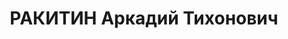 ---
title: РАКИТИН Аркадий Тихонович
description: "Род. в 1905, Томская губ. Проживал: КЖД, ст-ция Ужур. Слесарь в депо.\
  \ \n  Арестован 21.02.1937. Обв.: к.-р. агитация. Приговор: выездная сессия ВК ВС\
  \ СССР, 16.07.1938 – 10 лет ИТЛ. \n  Реабилитирован ДТО НКВД КЖД 30.08.1941"
---